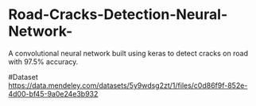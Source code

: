 # Road-Cracks-Detection-Neural-Network-
A convolutional neural network built using keras to detect cracks on road with 97.5% accuracy.

#Dataset
https://data.mendeley.com/datasets/5y9wdsg2zt/1/files/c0d86f9f-852e-4d00-bf45-9a0e24e3b932
